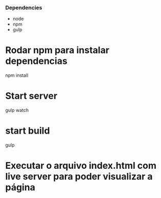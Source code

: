 

### Dependencies
* node
* npm
* gulp



# Rodar npm para instalar dependencias
npm install

# Start server
gulp watch

# start build
gulp 

# Executar o arquivo index.html com live server para poder visualizar a página
